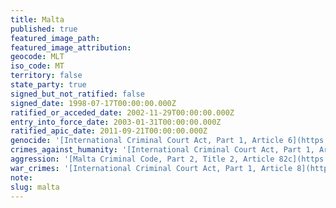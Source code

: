 ```yaml
---
title: Malta
published: true
featured_image_path:
featured_image_attribution:
geocode: MLT
iso_code: MT
territory: false
state_party: true
signed_but_not_ratified: false
signed_date: 1998-07-17T00:00:00.000Z
ratified_or_acceded_date: 2002-11-29T00:00:00.000Z
entry_into_force_date: 2003-01-31T00:00:00.000Z
ratified_apic_date: 2011-09-21T00:00:00.000Z
genocide: '[International Criminal Court Act, Part 1, Article 6](https://iccdb.hrlc.net/data/doc/40/keyword/46/)'
crimes_against_humanity: '[International Criminal Court Act, Part 1, Article 7](https://iccdb.hrlc.net/data/doc/40/keyword/13/)'
aggression: '[Malta Criminal Code, Part 2, Title 2, Article 82c](https://iccdb.hrlc.net/data/doc/149/keyword/1/)'
war_crimes: '[International Criminal Court Act, Part 1, Article 8](https://iccdb.hrlc.net/data/doc/40/keyword/145/)'
note:
slug: malta
---
```



